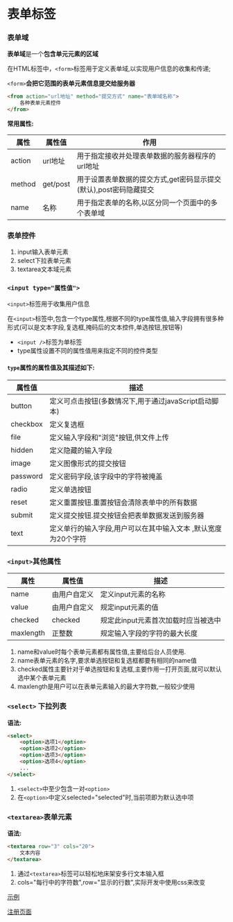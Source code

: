 # 表单标签
### 表单域

**表单域**是一个**包含单元元素的区域**

在HTML标签中，``<form>``标签用于定义表单域,以实现用户信息的收集和传递;

``<form>``**会把它范围的表单元素信息提交给服务器**

````html
<from action="url地址" method="提交方式" name="表单域名称">
    各种表单元素控件
</from>
````

**常用属性:**

|属性|属性值|作用|
|---|---|---|
|action|url地址|用于指定接收并处理表单数据的服务器程序的url地址|
|method|get/post|用于设置表单数据的提交方式,get密码显示提交(默认),post密码隐藏提交|
|name|名称|用于指定表单的名称,以区分同一个页面中的多个表单域|

### 表单控件

1. input输入表单元素
2. select下拉表单元素
3. textarea文本域元素

### ``<input type="属性值">``

``<input>``标签用于收集用户信息

在``<input>``标签中,包含一个type属性,根据不同的type属性值,输入字段拥有很多种形式(可以是文本字段,复选框,掩码后的文本控件,单选按钮,按钮等)

* ``<input />``标签为单标签
* type属性设置不同的属性值用来指定不同的控件类型

#### ``type``属性的属性值及其描述如下:

|属性值|描述|
|---|---|
|button|定义可点击按钮(多数情况下,用于通过javaScript启动脚本)|
|checkbox|定义复选框|
|file|定义输入字段和"浏览"按钮,供文件上传|
|hidden|定义隐藏的输入字段|
|image|定义图像形式的提交按钮|
|password|定义密码字段,该字段中的字符被掩盖|
|radio|定义单选按钮|
|reset|定义重置按钮.重置按钮会清除表单中的所有数据|
|submit|定义提交按钮.提交按钮会把表单数据发送到服务器|
|text|定义单行的输入字段,用户可以在其中输入文本 ,默认宽度为20个字符|

### ``<input>``其他属性

|属性|属性值|描述|
|---|---|---|
|name|由用户自定义|定义input元素的名称|
|value|由用户自定义|规定input元素的值|
|checked|checked|规定此input元素首次加载时应当被选中|
|maxlength|正整数|规定输入字段的字符的最大长度|

1. name和value时每个表单元素都有属性值,主要给后台人员使用.
2. name表单元素的名字,要求单选按钮和复选框都要有相同的name值
3. checked属性主要针对于单选按钮和复选框,主要作用一打开页面,就可以默认选中某个表单元素
4. maxlength是用户可以在表单元素输入的最大字符数,一般较少使用

### ``<select>`` 下拉列表

**语法:**
````html
<select>
    <option>选项1</option>
    <option>选项2</option>
    <option>选项3</option>
    <option>选项4</option>
    ...
</select>
````

1. ``<select>``中至少包含一对``<option>``
2. 在``<option>``中定义selected="selected"时,当前项即为默认选中项

### ``<textarea>``表单元素
**语法:**
````html
<textarea row="3" cols="20">
    文本内容
</textarea>
````

1. 通过``<textarea>``标签可以轻松地床架安多行文本输入框
2. cols="每行中的字符数",row="显示的行数",实际开发中使用css来改变

[示例](E:/Code/WEB/html/表单/20210312213_贾清冉/表单/index.html)

[注册页面](E:/Code/WEB/html/表单/注册页面/new_file.html)